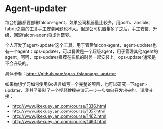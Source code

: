 <!-- toc -->

# Agent-updater

每台机器都要部署falcon-agent，如果公司机器量比较少，用pssh、ansible、fabric之类的工具手工安装问题也不大。但是公司机器量多了之后，手工安装、升级、回滚falcon-agent将成为噩梦。

个人开发了agent-updater这个工具，用于管理falcon-agent，agent-updater也有一个agent：ops-updater，可以看做是一个超级agent，用于管理其他agent的agent，呵呵，ops-updater推荐在装机的时候一起安装上。ops-updater通常是不会升级的。

具体参看：https://github.com/open-falcon/ops-updater 

如果你想学习如何使用Go语言编写一个完整的项目，也可以研究一下agent-updater，我甚至录制了一个视频教程来演示一步一步如何开发出来的。课程链接：

- http://www.jikexueyuan.com/course/1336.html
- http://www.jikexueyuan.com/course/1357.html
- http://www.jikexueyuan.com/course/1462.html
- http://www.jikexueyuan.com/course/1490.html


